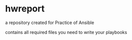 # hwreport

a repository created for Practice of Ansible

contains all required files you need to write your playbooks


